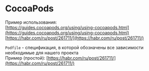# CocoaPods

Пример использования:  
[https://guides.cocoapods.org/using/using-cocoapods.html](https://guides.cocoapods.org/using/using-cocoapods.html)  
[https://habr.com/ru/post/261711/](https://habr.com/ru/post/261711/)

`Podfile` - спецификация, в которой обозначены все зависимости необходимые для нашего проекта  
Пример \(простой\): [https://habr.com/ru/post/261711/](https://habr.com/ru/post/261711/)

